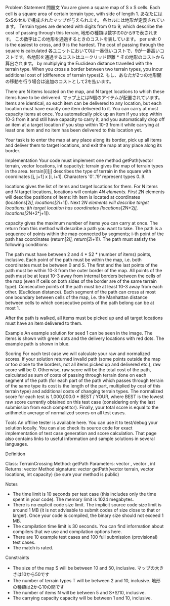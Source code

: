 Problem Statement
問題文
You are given a square map of S x S cells. Each cell is a square area of certain terrain type, with side of length 1. 
あなたにはSxSのセルで構成されたマップが与えられます。 各セルには地形が定義されています。
Terrain types are denoted with digits from 0 to 9, which describe the cost of passing through this terrain, 
地形の種類は数字の0から9で表されます。 この数字はこの地形を通過するときのコストを表しています。
per unit: 0 is the easiest to cross, and 9 is the hardest. The cost of passing through the square is calculated 
各ユニットにおいて0は一番低いコストで、9が一番高いコストです。各地形を通過するコストはユークリッド距離 * その地形のコストから算出されます。
by multiplying the Euclidean distance travelled with the terrain type. 
When you cross a border between two terrain types, you incur additional cost of (difference of terrain types)2. 
もし、あなたが2つの地形間の移動を行う場合は追加のコストとして2を払います。


There are N items located on the map, and N target locations to which these items have to be delivered. 
マップ上にはN個のアイテムが配置されています。
Items are identical, so each item can be delivered to any location, but each location must have exactly one item delivered to it. 
You can carry at most capacity items at once. You automatically pick up an item if you stop within 10-3 from it and still 
have capacity to carry it, and you automatically drop off an item at a target location if you stop within 10-3 from it while 
carrying at least one item and no item has been delivered to this location yet. 

Your task is to enter the map at any place along its border, pick up all items and deliver them to target locations, 
and exit the map at any place along its border.

Implementation
Your code must implement one method getPath(vector <string> terrain, vector <double> locations, int capacity):
terrain gives the map of terrain types in the area. terrain[i][j] describes the type of terrain in the square with 
coordinates [j, j+1] x [i, i+1]. Characters '0'..'9' represent types 0..9.

locations gives the list of items and target locations for them. For N items and N target locations, locations will 
contain 4*N elements. First 2*N elements will describe positions of items: ith item is located at 
coordinates (locations[2*i], locations[2*i+1]). Next 2*N elements will describe target locations: jth target location has coordinates (locations[2*N+2*j], locations[2*N+2*j+1]).

capacity gives the maximum number of items you can carry at once.
The return from this method will describe a path you want to take. The path is a sequence of points within the map 
connected by segments; i-th point of the path has coordinates (return[2*i], return[2*i+1]). The path must satisfy the following conditions:

The path must have between 2 and 4 * S2 * (number of items) points, inclusive.
Each point of the path must be within the map, i.e. both coordinates must be between 0 and S.
The first and the last points of the path must be within 10-3 from the outer border of the map.
All points of the path must be at least 10-3 away from internal borders between the cells of the map (even if cells on both sides of the border are of the same terrain type).
Consecutive points of the path must be at least 10-3 away from each other. (Euclidean distance).
Each segment of the path can cross at most one boundary between cells of the map, i.e. the Manhattan distance 
between cells to which consecutive points of the path belong can be at most 1.

After the path is walked, all items must be picked up and all target locations must have an item delivered to them.

Example
An example solution for seed 1 can be seen in the image. The items is shown with green dots and the delivery locations with red dots. The example path is shown in blue.

Scoring
For each test case we will calculate your raw and normalized scores. If your solution returned invalid path 
(some points outside the map or too close to the borders, not all items picked up and delivered etc.), raw score will be 0. 
Otherwise, raw score will be the total cost of the path, calculated as sum of costs of passing through terrain done 
on each segment of the path (for each part of the path which passes through terrain of the same type its cost is the length of the part, 
multiplied by cost of this terrain type) and additional costs of changing terrain types. The normalized score for each 
test is 1,000,000.0 * BEST / YOUR, where BEST is the lowest raw score currently obtained on this test case 
(considering only the last submission from each competitor). Finally, your total score is equal to the arithmetic average of normalized scores on all test cases.

Tools
An offline tester is available here. You can use it to test/debug your solution locally. You can also check its source code for exact implementation of 
test case generation and score calculation. That page also contains links to useful information and sample solutions in several languages.

Definition
      
Class:  TerrainCrossing
Method: getPath
Parameters: vector <string>, vector <double>, int
Returns:  vector <double>
Method signature: vector <double> getPath(vector <string> terrain, vector <double> locations, int capacity)
(be sure your method is public)

Notes
- The time limit is 10 seconds per test case (this includes only the time spent in your code). The memory limit is 1024 megabytes.
- There is no explicit code size limit. The implicit source code size limit is around 1 MB (it is not advisable to submit codes of 
size close to that or larger). Once your code is compiled, the binary size should not exceed 1 MB.
- The compilation time limit is 30 seconds. You can find information about compilers that we use and compilation options here.
- There are 10 example test cases and 100 full submission (provisional) test cases.
- The match is rated.

Constraints
- The size of the map S will be between 10 and 50, inclusive.
マップの大きさは10から50です
- The number of terrain types T will be between 2 and 10, inclusive.
地形の種類は2から10の間です
- The number of items N will be between 5 and S*S/10, inclusive.
- The carrying capacity capacity will be between 1 and 10, inclusive.
